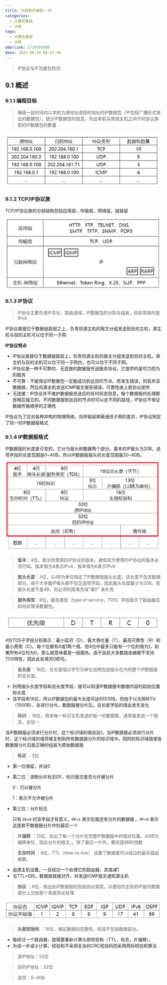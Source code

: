 ```yaml
---
title: 计网软件编程——IP
categories:
  - 计算机基础
  - 计网
tags:
  - 计算机基础
  - 计网
abbrlink: 1718503508
date: 2022-09-24 08:57:48
---
```


> IP协议与IP流量包检测

<!--more-->

## 9.1 概述

### 9.1.1 编程目标

> 捕获一段时间内以本机为源地址或目的地址的IP数据包（不包括广播形式发出的数据包），统计IP数据包的信息，列出本机与其他主机之间不同协议类型的IP数据包的数量

![image-20221008011154376](9-计网软件编程/image-20221008011154376.png)

### 9.1.2 TCP/IP协议族

TCP/IP协议族的分层结构包括应用层，传输层，网络层，链路层

![image-20221008011301126](9-计网软件编程/image-20221008011301126.png)

### 9.1.3 IP协议

> IP协议主要负责IP寻址，路由选择，IP数据包的分割与组装，目前常用的是IPv4

IP协议直接位于数据链路层之上，负责将源主机的报文分组发送到目的主机，源主机与目的主机可以位于同一子网

**IP协议特点**

- IP协议直接位于数据链路层上，负责将源主机的报文分组发送到目的主机，源主机与目的主机可以位于同一子网内，也可以位于不同子网。
- IP协议是一种不可靠的、无连接的数据报传送服务协议，它提供的是尽力而为的服务
- 不可靠：不能保证IP数据包一定能成功到达目的节点。若发生错误，则丢弃该数据报，然后向源主机发送ICMP报文报告错误。可靠性由上层协议提供
- 无连接：IP协议并不维护数据报发送后的任何状态信息，每个数据报的处理都是相互独立的。不同数据报到达目的节点时可以走不同的路径，IP协议不保证数据传输顺序的正确性

IP协议为了应对各种异构的物理网络，向传输层屏蔽通信子网的差异，IP协议制定了同一的IP数据报格式

### 9.1.4 IP数据报格式

IP数据报的长度是可变的，它分为报头和数据两个部分。基本的IP报头为20B，选项字段的长度范围是0~40B，所以IP数据报报头的长度范围是20~60B。

![image-20221008013342558](9-计网软件编程/image-20221008013342558.png)

> **版本**：4位，表示所使用的IP协议的版本。通信双方使用的IP协议的版本必须已知。版本值为4表示IPv4，版本值为6表示IPv6

> **报头长度**：4位，以4B为单位指定了IP数据报报头长度，该长度不包含数据部分。由于大多数IP报头都不包含选项字段，因此报头长度最少为20B。若报头长度不是4B，则必须利用填充域“填0” 来补充

> **服务类型**：8位，服务类型（type of service，TOS）字段指示了路由器应如何处理该数据包。

![image-20221008014812325](9-计网软件编程/image-20221008014812325.png)

4位TOS子字段分别表示：最小延迟（D）、最大吞吐量（T）、最高可靠性（R）和最小费用（C）。每个位都有0或1两个值，但4位中最多只能有一个位的值为1。如果所有4位均为0，那么就意味着是一般服务。由于目前大多数路由器都不支持TOS特性，因此此处填充0即可。

> **总长度** ：16位，总长度域以字节为单位说明包括报头在内的整个IP数据报的总长度。

- 利用报头长度字段和总长度字段，就可以知道IP数据报中数据内容的起始位置和长度
- 该字段有16位，所以IP数据包的最大长度可达65535B，但由于以太网MTU（1500B），会进行分片。数据报被分片后，总长度字段的值会发生变化

> **标识** ：16位，用来唯一标识主机发送的每一份数据报，通常每发送一个报文，会加一

当IP数据报必须进行分片时，这个标识域的值会加1。当IP数据报必须进行分片时，这个标识域的值将被复制到所有数据报分片的标识域中。相同的标识域值使各数据报分片后能正确的组装为原始数据报

> **标志** ：3位

- 第一位保留，并设0

- 第二位：进制分片标志DF，标识报文是否允许被分片

  0：可以被分片

  1：表示不允许被分片

- 第三位：分片标志 

  只有 `DF=0` 时该字段才有意义，`MF=1` 表示后面还有分片的数据报 。`MF=0` 表示这是若干数据报分片中的最后一个

> **片偏移** ：13位，给出了每一个分片在完整IP数据报中的相对位置。以8B为偏移单位，因此分片的报文，。除了最后一片外，都应是8B的倍数

> **生存时间** ：8位，TTL（time-to-live） 设置了数据报可以经过的最多路由器数。

- 由源主机设置，一旦经过一个处理它的路由器，其值减1
- 当TTL=0时，数据报就被对齐，并发送ICMP报文通知源主机

> **协议** ：8位，指出此IP数据报的高层协议类型，以便目的主机的IP层将数据部分上交给那个高层协议处理

![image-20221008020515422](9-计网软件编程/image-20221008020515422.png)

> **头部校验和** ：16位，保证数据的完整性，校验不包括数据部分。

- 每经过一个路由器，就需要重新计算头部校验和（TTL，标志，片偏移）。
- 为进一步减少计算，校验和不采用复杂的CRC校验码而采用网际校验和算法

> 源IP地址：32位

> 目的IP地址：32位

> 选项：0~40B
